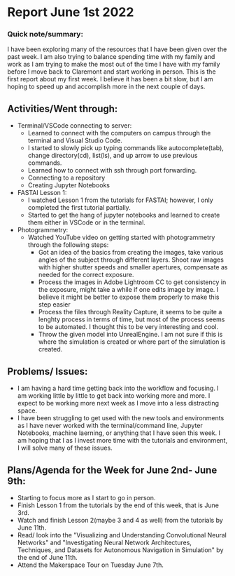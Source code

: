 # Report June 1st 2022
### Quick note/summary: 
I have been exploring many of the resources that I have been given over the past week. I am also trying to balance spending time with my family and
work as I am trying to make the most out of the time I have with my family before I move back to Claremont and start working in person. This is the first
report about my first week. I believe it has been a bit slow, but I am hoping to speed up and accomplish more in the next couple of days. 
## Activities/Went through: 
  * Terminal/VSCode connecting to server: 
    * Learned to connect with the computers on campus through the terminal and Visual Studio Code. 
    * I started to slowly pick up typing commands like autocomplete(tab), change directory(cd), list(ls), and up arrow to use previous commands. 
    * Learned how to connect with ssh through port forwarding. 
    * Connecting to a repository
    * Creating Jupyter Notebooks
  * FASTAI Lesson 1: 
    * I watched Lesson 1 from the tutorials for FASTAI; however, I only completed the first tutorial partially. 
    * Started to get the hang of jupyter notebooks and learned to create them either in VSCode or in the terminal. 
  * Photogrammetry: 
    * Watched YouTube video on getting started with photogrammetry through the following steps: 
      * Got an idea of the basics from creating the images, take various angles of the subject through different layers. 
        Shoot raw images with higher shutter speeds and smaller apertures, compensate as needed for the correct exposure. 
      * Process the images in Adobe Lightroom CC to get consistency in the exposure, might take a while if one edits image by image. 
        I believe it might be better to expose them properly to make this step easier
      * Process the files through Reality Capture, it seems to be quite a lenghty process in terms of time, but most of the process seems to be automated. 
        I thought this to be very interesting and cool. 
      * Throw the given model into UnrealEngine. I am not sure if this is where the simulation is created or where part of the simulation is created. 
## Problems/ Issues: 
  * I am having a hard time getting back into the workflow and focusing. I am working little by little to get back into working more and more. 
    I expect to be working more next week as I move into a less distracting space. 
  * I have been struggling to get used with the new tools and environments as I have never worked with the terminal/command line, Jupyter Notebooks, machine laerning, 
    or anything that I have seen this week. I am hoping that I as I invest more time with the tutorials and environment, I will solve many of these issues. 
## Plans/Agenda for the Week for June 2nd- June 9th: 
  * Starting to focus more as I start to go in person.
  * Finish Lesson 1 from the tutorials by the end of this week, that is June 3rd. 
  * Watch and finish Lesson 2(maybe 3 and 4 as well) from the tutorials by June 11th. 
  * Read/ look into the "Visualizing and Understanding Convolutional Neural Networks" and "Investigating Neural Network Architectures,
    Techniques, and Datasets for Autonomous Navigation in Simulation" by the end of June 11th. 
  * Attend the Makerspace Tour on Tuesday June 7th. 
 
  
 
  
